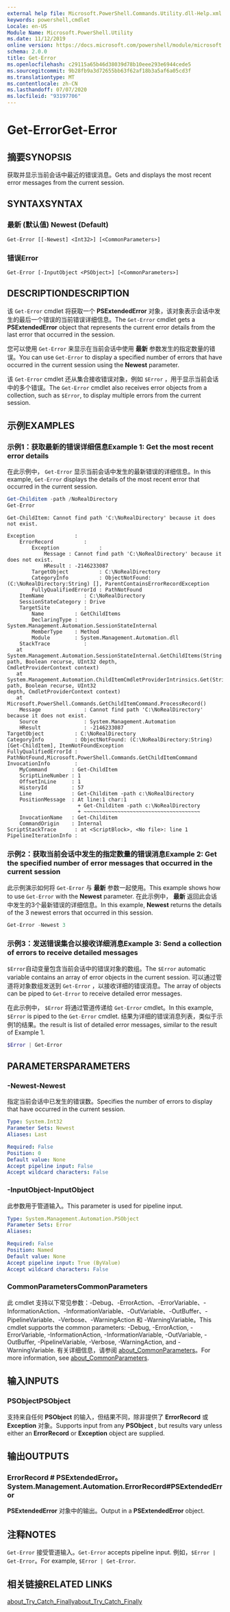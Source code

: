 ```yaml
---
external help file: Microsoft.PowerShell.Commands.Utility.dll-Help.xml
keywords: powershell,cmdlet
Locale: en-US
Module Name: Microsoft.PowerShell.Utility
ms.date: 11/12/2019
online version: https://docs.microsoft.com/powershell/module/microsoft.powershell.utility/get-error?view=powershell-7.1&WT.mc_id=ps-gethelp
schema: 2.0.0
title: Get-Error
ms.openlocfilehash: c29115a65b46d38039d78b10eee293e6944cede5
ms.sourcegitcommit: 9b28fb9a3d72655bb63f62af18b3a5af6a05cd3f
ms.translationtype: MT
ms.contentlocale: zh-CN
ms.lasthandoff: 07/07/2020
ms.locfileid: "93197706"
---
```

# <span data-ttu-id="a4c29-103">Get-Error</span><span class="sxs-lookup"><span data-stu-id="a4c29-103">Get-Error</span></span>

## <span data-ttu-id="a4c29-104">摘要</span><span class="sxs-lookup"><span data-stu-id="a4c29-104">SYNOPSIS</span></span>

<span data-ttu-id="a4c29-105">获取并显示当前会话中最近的错误消息。</span><span class="sxs-lookup"><span data-stu-id="a4c29-105">Gets and displays the most recent error messages from the current session.</span></span>

## <span data-ttu-id="a4c29-106">SYNTAX</span><span class="sxs-lookup"><span data-stu-id="a4c29-106">SYNTAX</span></span>

### <span data-ttu-id="a4c29-107">最新 (默认值) </span><span class="sxs-lookup"><span data-stu-id="a4c29-107">Newest (Default)</span></span>

```
Get-Error [[-Newest] <Int32>] [<CommonParameters>]
```

### <span data-ttu-id="a4c29-108">错误</span><span class="sxs-lookup"><span data-stu-id="a4c29-108">Error</span></span>

```
Get-Error [-InputObject <PSObject>] [<CommonParameters>]
```

## <span data-ttu-id="a4c29-109">DESCRIPTION</span><span class="sxs-lookup"><span data-stu-id="a4c29-109">DESCRIPTION</span></span>

<span data-ttu-id="a4c29-110">该 `Get-Error` cmdlet 将获取一个 **PSExtendedError** 对象，该对象表示会话中发生的最后一个错误的当前错误详细信息。</span><span class="sxs-lookup"><span data-stu-id="a4c29-110">The `Get-Error` cmdlet gets a **PSExtendedError** object that represents the current error details from the last error that occurred in the session.</span></span>

<span data-ttu-id="a4c29-111">您可以使用 `Get-Error` 来显示在当前会话中使用 **最新** 参数发生的指定数量的错误。</span><span class="sxs-lookup"><span data-stu-id="a4c29-111">You can use `Get-Error` to display a specified number of errors that have occurred in the current session using the **Newest** parameter.</span></span>

<span data-ttu-id="a4c29-112">该 `Get-Error` cmdlet 还从集合接收错误对象，例如 `$Error` ，用于显示当前会话中的多个错误。</span><span class="sxs-lookup"><span data-stu-id="a4c29-112">The `Get-Error` cmdlet also receives error objects from a collection, such as `$Error`, to display multiple errors from the current session.</span></span>

## <span data-ttu-id="a4c29-113">示例</span><span class="sxs-lookup"><span data-stu-id="a4c29-113">EXAMPLES</span></span>

### <span data-ttu-id="a4c29-114">示例1：获取最新的错误详细信息</span><span class="sxs-lookup"><span data-stu-id="a4c29-114">Example 1: Get the most recent error details</span></span>

<span data-ttu-id="a4c29-115">在此示例中， `Get-Error` 显示当前会话中发生的最新错误的详细信息。</span><span class="sxs-lookup"><span data-stu-id="a4c29-115">In this example, `Get-Error` displays the details of the most recent error that occurred in the current session.</span></span>

```powershell
Get-Childitem -path /NoRealDirectory
Get-Error
```

```
Get-ChildItem: Cannot find path 'C:\NoRealDirectory' because it does not exist.

Exception             :
    ErrorRecord          :
        Exception             :
            Message : Cannot find path 'C:\NoRealDirectory' because it does not exist.
            HResult : -2146233087
        TargetObject          : C:\NoRealDirectory
        CategoryInfo          : ObjectNotFound: (C:\NoRealDirectory:String) [], ParentContainsErrorRecordException
        FullyQualifiedErrorId : PathNotFound
    ItemName             : C:\NoRealDirectory
    SessionStateCategory : Drive
    TargetSite           :
        Name          : GetChildItems
        DeclaringType : System.Management.Automation.SessionStateInternal
        MemberType    : Method
        Module        : System.Management.Automation.dll
    StackTrace           :
   at System.Management.Automation.SessionStateInternal.GetChildItems(String path, Boolean recurse, UInt32 depth,
CmdletProviderContext context)
   at System.Management.Automation.ChildItemCmdletProviderIntrinsics.Get(String path, Boolean recurse, UInt32
depth, CmdletProviderContext context)
   at Microsoft.PowerShell.Commands.GetChildItemCommand.ProcessRecord()
    Message              : Cannot find path 'C:\NoRealDirectory' because it does not exist.
    Source               : System.Management.Automation
    HResult              : -2146233087
TargetObject          : C:\NoRealDirectory
CategoryInfo          : ObjectNotFound: (C:\NoRealDirectory:String) [Get-ChildItem], ItemNotFoundException
FullyQualifiedErrorId : PathNotFound,Microsoft.PowerShell.Commands.GetChildItemCommand
InvocationInfo        :
    MyCommand        : Get-ChildItem
    ScriptLineNumber : 1
    OffsetInLine     : 1
    HistoryId        : 57
    Line             : Get-Childitem -path c:\NoRealDirectory
    PositionMessage  : At line:1 char:1
                       + Get-Childitem -path c:\NoRealDirectory
                       + ~~~~~~~~~~~~~~~~~~~~~~~~~~~~~~~~~~~~~~
    InvocationName   : Get-Childitem
    CommandOrigin    : Internal
ScriptStackTrace      : at <ScriptBlock>, <No file>: line 1
PipelineIterationInfo :
```

### <span data-ttu-id="a4c29-116">示例2：获取当前会话中发生的指定数量的错误消息</span><span class="sxs-lookup"><span data-stu-id="a4c29-116">Example 2: Get the specified number of error messages that occurred in the current session</span></span>

<span data-ttu-id="a4c29-117">此示例演示如何将 `Get-Error` 与 **最新** 参数一起使用。</span><span class="sxs-lookup"><span data-stu-id="a4c29-117">This example shows how to use `Get-Error` with the **Newest** parameter.</span></span> <span data-ttu-id="a4c29-118">在此示例中， **最新** 返回此会话中发生的3个最新错误的详细信息。</span><span class="sxs-lookup"><span data-stu-id="a4c29-118">In this example, **Newest** returns the details of the 3 newest errors that occurred in this session.</span></span>

```powershell
Get-Error -Newest 3
```

### <span data-ttu-id="a4c29-119">示例3：发送错误集合以接收详细消息</span><span class="sxs-lookup"><span data-stu-id="a4c29-119">Example 3: Send a collection of errors to receive detailed messages</span></span>

<span data-ttu-id="a4c29-120">`$Error`自动变量包含当前会话中的错误对象的数组。</span><span class="sxs-lookup"><span data-stu-id="a4c29-120">The `$Error` automatic variable contains an array of error objects in the current session.</span></span> <span data-ttu-id="a4c29-121">可以通过管道将对象数组发送到 `Get-Error` ，以接收详细的错误消息。</span><span class="sxs-lookup"><span data-stu-id="a4c29-121">The array of objects can be piped to `Get-Error` to receive detailed error messages.</span></span>

<span data-ttu-id="a4c29-122">在此示例中， `$Error` 将通过管道传递给 `Get-Error` cmdlet。</span><span class="sxs-lookup"><span data-stu-id="a4c29-122">In this example, `$Error` is piped to the `Get-Error` cmdlet.</span></span> <span data-ttu-id="a4c29-123">结果为详细的错误消息列表，类似于示例1的结果。</span><span class="sxs-lookup"><span data-stu-id="a4c29-123">the result is list of detailed error messages, similar to the result of Example 1.</span></span>

```powershell
$Error | Get-Error
```

## <span data-ttu-id="a4c29-124">PARAMETERS</span><span class="sxs-lookup"><span data-stu-id="a4c29-124">PARAMETERS</span></span>

### <span data-ttu-id="a4c29-125">-Newest</span><span class="sxs-lookup"><span data-stu-id="a4c29-125">-Newest</span></span>

<span data-ttu-id="a4c29-126">指定当前会话中已发生的错误数。</span><span class="sxs-lookup"><span data-stu-id="a4c29-126">Specifies the number of errors to display that have occurred in the current session.</span></span>

```yaml
Type: System.Int32
Parameter Sets: Newest
Aliases: Last

Required: False
Position: 0
Default value: None
Accept pipeline input: False
Accept wildcard characters: False
```

### <span data-ttu-id="a4c29-127">-InputObject</span><span class="sxs-lookup"><span data-stu-id="a4c29-127">-InputObject</span></span>

<span data-ttu-id="a4c29-128">此参数用于管道输入。</span><span class="sxs-lookup"><span data-stu-id="a4c29-128">This parameter is used for pipeline input.</span></span>

```yaml
Type: System.Management.Automation.PSObject
Parameter Sets: Error
Aliases:

Required: False
Position: Named
Default value: None
Accept pipeline input: True (ByValue)
Accept wildcard characters: False
```

### <span data-ttu-id="a4c29-129">CommonParameters</span><span class="sxs-lookup"><span data-stu-id="a4c29-129">CommonParameters</span></span>

<span data-ttu-id="a4c29-130">此 cmdlet 支持以下常见参数：-Debug、-ErrorAction、-ErrorVariable、-InformationAction、-InformationVariable、-OutVariable、-OutBuffer、-PipelineVariable、-Verbose、-WarningAction 和 -WarningVariable。</span><span class="sxs-lookup"><span data-stu-id="a4c29-130">This cmdlet supports the common parameters: -Debug, -ErrorAction, -ErrorVariable, -InformationAction, -InformationVariable, -OutVariable, -OutBuffer, -PipelineVariable, -Verbose, -WarningAction, and -WarningVariable.</span></span> <span data-ttu-id="a4c29-131">有关详细信息，请参阅 [about_CommonParameters](https://go.microsoft.com/fwlink/?LinkID=113216)。</span><span class="sxs-lookup"><span data-stu-id="a4c29-131">For more information, see [about_CommonParameters](https://go.microsoft.com/fwlink/?LinkID=113216).</span></span>

## <span data-ttu-id="a4c29-132">输入</span><span class="sxs-lookup"><span data-stu-id="a4c29-132">INPUTS</span></span>

### <span data-ttu-id="a4c29-133">PSObject</span><span class="sxs-lookup"><span data-stu-id="a4c29-133">PSObject</span></span>

<span data-ttu-id="a4c29-134">支持来自任何 **PSObject** 的输入，但结果不同，除非提供了 **ErrorRecord** 或 **Exception** 对象。</span><span class="sxs-lookup"><span data-stu-id="a4c29-134">Supports input from any **PSObject** , but results vary unless either an **ErrorRecord** or **Exception** object are supplied.</span></span>

## <span data-ttu-id="a4c29-135">输出</span><span class="sxs-lookup"><span data-stu-id="a4c29-135">OUTPUTS</span></span>

### <span data-ttu-id="a4c29-136">ErrorRecord # PSExtendedError。</span><span class="sxs-lookup"><span data-stu-id="a4c29-136">System.Management.Automation.ErrorRecord#PSExtendedError</span></span>

<span data-ttu-id="a4c29-137">**PSExtendedError** 对象中的输出。</span><span class="sxs-lookup"><span data-stu-id="a4c29-137">Output in a **PSExtendedError** object.</span></span>

## <span data-ttu-id="a4c29-138">注释</span><span class="sxs-lookup"><span data-stu-id="a4c29-138">NOTES</span></span>

<span data-ttu-id="a4c29-139">`Get-Error` 接受管道输入。</span><span class="sxs-lookup"><span data-stu-id="a4c29-139">`Get-Error` accepts pipeline input.</span></span> <span data-ttu-id="a4c29-140">例如，`$Error | Get-Error`。</span><span class="sxs-lookup"><span data-stu-id="a4c29-140">For example, `$Error | Get-Error`.</span></span>

## <span data-ttu-id="a4c29-141">相关链接</span><span class="sxs-lookup"><span data-stu-id="a4c29-141">RELATED LINKS</span></span>

[<span data-ttu-id="a4c29-142">about_Try_Catch_Finally</span><span class="sxs-lookup"><span data-stu-id="a4c29-142">about_Try_Catch_Finally</span></span>](../Microsoft.PowerShell.Core/About/about_Try_Catch_Finally.md)
